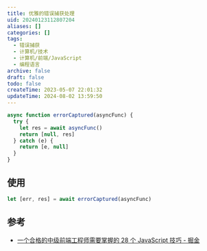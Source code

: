 ```yaml
---
title: 优雅的错误捕获处理
uid: 20240123112807204
aliases: []
categories: []
tags:
  - 错误捕获
  - 计算机/技术
  - 计算机/前端/JavaScript
  - 编程语言
archive: false
draft: false
todo: false
createTime: 2023-05-07 22:01:32
updateTime: 2024-08-02 13:59:50
---
```


```javascript
async function errorCaptured(asyncFunc) {
  try {
    let res = await asyncFunc()
    return [null, res]
  } catch (e) {
    return [e, null]
  }
}
```

## 使用

```javascript
let [err, res] = await errorCaptured(asyncFunc)
```

## 参考

- [一个合格的中级前端工程师需要掌握的 28 个 JavaScript 技巧 - 掘金](https://juejin.cn/post/6844903856489365518#heading-27)
